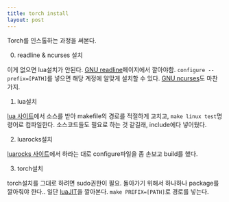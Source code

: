 ```yaml
---
title: torch install
layout: post
---
```

Torch를 인스톨하는 과정을 써본다.

0. readline \& ncurses 설치

이게 없으면 lua설치가 안된다. [GNU readline](https://cnswww.cns.cwru.edu/php/chet/readline/rltop.html)페이지에서 깔아야함. `configure --prefix=[PATH]`를 넣으면 해당 계정에 알맞게 설치할 수 있다. [GNU ncurses](https://www.gnu.org/software/ncurses/)도 마찬가지.

1. lua설치

[lua 사이트](https://www.lua.org/download.html)에서 소스를 받아 makefile의 경로를 적절하게 고치고, `make linux test`명령어로 컴파일한다. 소스코드들도 필요로 하는 것 같길래, include에다 넣어뒀다.

2. luarocks설치

[luarocks 사이트](https://github.com/keplerproject/luarocks/wiki/Download)에서 하라는 대로 configure파일을 좀 손보고 build를 했다.

3. torch설치

torch설치를 그대로 하려면 sudo권한이 필요. 돌아가기 위해서 하나하나 package를 깔아줘야 한다..
일단 [luaJIT](http://luajit.org/install.html)을 깔아본다. `make PREFIX=[PATH]`로 경로를 넣는다.
